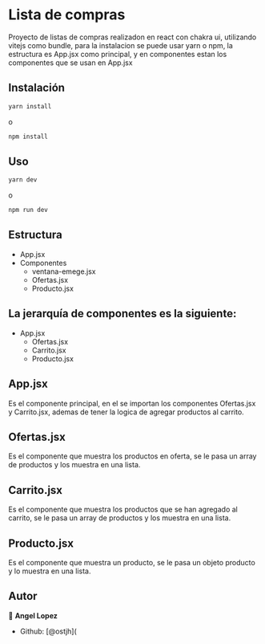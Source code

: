 <!-- Proyecto de listas de compras realizadon en react con chakra ui, utilizando vitejs como bundle, para la instalacion se puede usar yarn o npm, la estructura es App.jsx como principal, y en componentes estan los componentes que se usan en App.jsx -->

# Lista de compras

Proyecto de listas de compras realizadon en react con chakra ui, utilizando vitejs como bundle, para la instalacion se puede usar yarn o npm, la estructura es App.jsx como principal, y en componentes estan los componentes que se usan en App.jsx

## Instalación

```bash
yarn install
```

o

```bash
npm install
```

## Uso

```bash
yarn dev
```

o

```bash
npm run dev
```

## Estructura

- App.jsx
- Componentes
    - ventana-emege.jsx
    - Ofertas.jsx
    - Producto.jsx

## La jerarquía de componentes es la siguiente:

- App.jsx
    - Ofertas.jsx
    - Carrito.jsx
    - Producto.jsx

<!--- Explicacion de componentes  --->
## App.jsx

Es el componente principal, en el se importan los componentes Ofertas.jsx y Carrito.jsx, ademas de tener la logica de agregar productos al carrito.

## Ofertas.jsx

Es el componente que muestra los productos en oferta, se le pasa un array de productos y los muestra en una lista.

## Carrito.jsx

Es el componente que muestra los productos que se han agregado al carrito, se le pasa un array de productos y los muestra en una lista.

## Producto.jsx

Es el componente que muestra un producto, se le pasa un objeto producto y lo muestra en una lista.

<!--- Fin de explicacion de componentes  --->

## Autor

👤 **Angel Lopez**

- Github: [@ostjh](